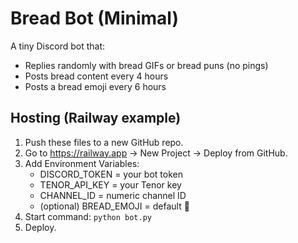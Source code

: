 
# Bread Bot (Minimal)

A tiny Discord bot that:
- Replies randomly with bread GIFs or bread puns (no pings)
- Posts bread content every 4 hours
- Posts a bread emoji every 6 hours

## Hosting (Railway example)
1. Push these files to a new GitHub repo.
2. Go to https://railway.app → New Project → Deploy from GitHub.
3. Add Environment Variables:
   - DISCORD_TOKEN = your bot token
   - TENOR_API_KEY = your Tenor key
   - CHANNEL_ID = numeric channel ID
   - (optional) BREAD_EMOJI = default 🍞
4. Start command: `python bot.py`
5. Deploy.
